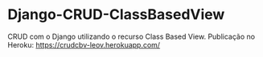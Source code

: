 # Django-CRUD-ClassBasedView
CRUD com o Django utilizando o recurso Class Based View. 
Publicação no Heroku: https://crudcbv-leov.herokuapp.com/
